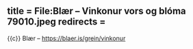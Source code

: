 title = File:Blær – Vinkonur vors og blóma 79010.jpeg
redirects =
---

{{c}} Blær – https://blaer.is/grein/vinkonur